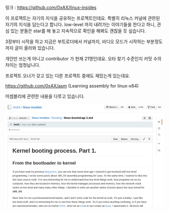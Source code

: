 링크 : https://github.com/0xAX/linux-insides

이 프로젝트는 자기의 지식을 공유하는 프로젝트인데요. 특별히 리눅스 커널에 관련된 자기의 지식을 담는다고 합니다. low-level 까지 내려가는 이야기들을 한다고 하니, 관심 있는 분들은 star를 해 놓고 지속적으로 확인을 해봐도 괜찮을 듯 싶습니다.

3장부터 시작을 하고 지금은 부트로더에서 커널까지, 비디오 모드가 시작하는 부분정도까지 글이 올라와 있습니다.

개인만 쓰는게 아니고 contributor 가 현재 21명인데요. 오타 찾기 수준인지 커밋 수의 차이는 엄청납니다.

프로젝트 오너가 갖고 있는 다른 프로젝트 중에도 재밌는게 있는데요.

https://github.com/0xAX/asm
(Learning assembly for linux-x64)

어셈블리에 관련한 내용을 다루고 있습니다.

![이미지1](img/001-24.png)

